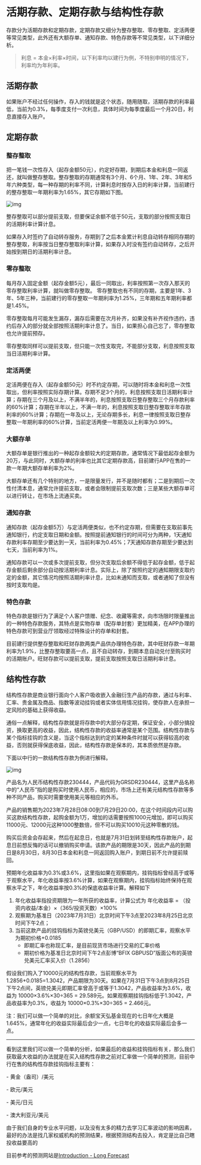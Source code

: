 # 活期存款、定期存款与结构性存款


存款分为活期存款和定期存款，定期存款又细分为整存整取、零存整取、定活两便等常见类型，此外还有大额存单、通知存款、特色存款等不常见类型，以下详细分析。

> 利息 = 本金×利率×时间，以下利率均以建行为例，不特别申明的情况下，利率均为年利率。

<!--more-->

## 活期存款

如果账户不经过任何操作，存入的钱就是这个状态，随用随取，活期存款的利率最低，当前为0.3%，每季度支付一次利息，具体时间为每季度最后一个月20日，利息直接存入账户。

## 定期存款

### 整存整取

把一笔钱一次性存入（起存金额50元），约定好存期，到期后本金和利息一同返还，就叫做整存整取。整存整取的存期通常有3个月、6个月、1年、2年、3年和5年六种类型，每一种存期的利率不同，计算利息时按存入日的利率计算，当前建行的整存整取一年期利率为1.65%，其它存期如下图。

![img](D:\OneDrive\图片\博客图片\理财-存款\SH_20230808_存款利率.jpg)

整存整取可以部分提前支取，但要保证余额不低于50元，支取的部分按照支取日的活期利率计算计息。

如果存入时签约了自动转存服务，存期到了之后本金累计利息自动转存相同存期的整存整取，利率按当日整存整取利率计算，如果存入时没有签约自动转存，之后开始按到期日的活期利率计息。

### 零存整取

每月存入固定金额（起存金额5元），最后一同取出，利率按照第一次存入那天的零存整取利率计算，就叫做零存整取。 零存整取也有不同的存期，主要是1年、3年、5年三种，当前建行的零存整取一年期利率为1.25%，三年期和五年期利率都是1.45%。

零存整取每月可能发生漏存，漏存后需要在次月补齐，如果没有补齐视作违约，违约后存入的部分就全部按照活期利率计息了。当日，如果担心自己忘了，零存整取也允许提前预存。

零存整取同样可以提前支取，但只能一次性支取完，不能部分支取，利息按照支取当日活期利率计算。

### 定活两便

定活两便在存入（起存金额50元）时不约定存期，可以随时将本金和利息一次性取出，但利率按照实际存期计算。存期不足3个月的，利息按照支取日活期利率计算；存期在三个月及以上，不满半年的，利息按照支取日整存整取三个月存款利率的60%计算；存期在半年以上，不满一年的，利息按照支取日整存整取半年存款利率的60%计算；存期在一年及以上，无论存期多长，利息一律按照支取日整存整取一年期利率的60%计算，当前定活两便一年期及以上利率为0.99%。

### 大额存单

大额存单是银行推出的一种起存金额较大的定期存款，通常情况下最低起存金额为20万，与此同时，大额存单的利率也比其它定期存款高，目前建行APP在售的一款一年期大额存单利率为2%。

大额存单还有几个特别的地方，一是限量发行，并不是随时都有；二是到期后一次性付清本息，通常允许提前支取，或者会限制提前支取次数；三是某些大额存单可以进行转让，在市场上流通买卖。

### 通知存款

通知存款（起存金额5万）与定活两便类似，也不约定存期，但需要在支取前事先通知银行，约定支取日期和金额。按照提前通知银行的时间可分为两种，1天通知存款利率存期至少要达到一天，当前利率为0.45%；7天通知存款存期至少要达到七天，当前利率为1%。

通知存款可以一次或多次提前支取，但分次支取后余额不得低于起存金额，低于起存金额后剩余部分自动按活期利率计息。实际上，除了按照约定的通知期限支取约定的金额，其它情况均按照活期利率计息，比如未通知而支取，或者通知了但没有按时支取均是。

### 特色存款

特色存款是银行为了满足个人客户馈赠、纪念、收藏等需求，向市场限时限量推出的一种特色存款服务，其特点是实物存单（配存单封套）更加精美，在APP办理的特色存款可到营业厅领取经过特殊设计的存单和封套。

目前建行提供整存整取和旺财存款两类产品供办理特色存款，其中旺财存款一年期利率为1.9%，比整存整取要高一点，且不自动转存，到期本息自动兑付至购买时的活期账户。旺财存款可以提前支取，提前支取按照支取日活期利率计息。

## 结构性存款

结构性存款是商业银行面向个人客户吸收嵌入金融衍生产品的存款，通过与利率、汇率、贵金属及商品、指数等波动挂钩或者实体信用情况挂钩，使存款人在承担一定风险的基础上获得收益。

通俗一点解释，结构性存款就是将存款中的大部分存定期，保证安全，小部分搞投资，换取更高的收益，因此，结构性存款的收益率通常是某个范围。结构性存款与某个指标挂钩的含义是，当这个指标达到约定的某种条件时就可以获得较高的收益，否则就获得保底收益，因此，结构性存款是保本的，其本质依然是存款。

下面以中行的一款结构性存款为例进行解释。

![img](D:\OneDrive\图片\博客图片\理财-存款\SH_20230808_结构化存款产品说明.jpg)

产品名为人民币结构性存款230444，产品代码为GRSDR230444，这里产品名称中的“人民币”指的是购买时使用人民币，相应的，市场上还有美元结构性存款等多种不同产品，购买时需要使用美元等相应的外币。

产品的销售期为2023年7月28日08:00到7月29日20:00，在这个时间段内可以购买这款结构性存款，起购金额为1万，增加的话需要按照1000元增加，即可以购买11000元、12000元这种1000整数倍，但不可以购买10010元这种零散的钱。

购买后资金会存起来，然后在起息日，也就是7月31日划转至结构性存款账户，起息日前想反悔的话可以撤销购买申请。该款产品的期限是30天，因此产品的到期日是8月30日，8月30日本金和利息一同返回购入账户，到期日前不允许提前赎回。

预期年化收益率为0.3%或3.6%，这里指如果在观察期内，挂钩指标曾经高于或等于观察水平，年化收益率按3.6%计算，如果在观察期内，挂钩指标始终保持在观察水平之下，年化收益率按0.3%的保底收益率计算。解释如下

1. 年化收益率指投资期限为一年所获的收益率，计算公式为 年化收益率 = （投资内收益/本金）×（365/投资天数）×100%
2. 观察期为基准日（2023年7月31日）北京时间下午3点至2023年8月25日北京时间下午2点；
3. 当前这款产品的挂钩指标为英镑兑美元（GBP/USD）的即期汇率，观察水平为期初价格+0.0185
   - 即期汇率也称现汇率，是目前现货市场进行交易的汇率价格
   - 期初价格为基准日北京时间下午2点彭博“BFIX GBPUSD”版面公布的英镑兑美元汇率买入价（1.2856）

假设我们购入了10000元的结构性存款，当前观察水平为1.2856+0.0185=1.3042，产品期限为30天。如果在7月31日下午3点到8月25日下午2点间，英镑兑美元即期汇率曾高于或等于1.3042，产品收益率为3.6%，收益为 10000×3.6%×30÷365 = 29.589元。如果观察期挂钩指标低于1.3042，产品收益率为0.3%，收益为 10000×0.3%×30÷365 = 2.466元。

注：我们可以做一个简单的对比，余额宝天弘基金现在的七日年化大概是1.645%，通常年化的收益实际最后会少一点，七日年化的收益实际最后会多一点。

---

看到这里我们可以做一个简单的分析，如果最后的收益和挂钩指标有关，那么我们获取最大收益的办法就是在买入结构性存款之前对汇率做一个简单的预测，目前中行在售的结构性存款挂钩指标主要有：

\-     黄金（盎司）/美元

\-     欧元/美元

\-     美元/日元

\-     澳大利亚元/美元

由于我们自身的专业水平问题，以及没有太多的精力去学习汇率波动的影响因素，最好的办法是找几家权威机构的预测结果，根据预测结构去投入，肯定是比自己瞎投收益要高的

目前参考的预测网站是[Introduction - Long Forecast](https://longforecast.com/)
